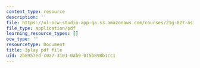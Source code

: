 ```yaml
---
content_type: resource
description: ''
file: https://ol-ocw-studio-app-qa.s3.amazonaws.com/courses/21g-027-asia-in-the-modern-world-images-representations-fall-2016/2b8957edc0a731010ab9015b898b1cc1_klubJGAZDOI.pdf
file_type: application/pdf
learning_resource_types: []
ocw_type: ''
resourcetype: Document
title: 3play pdf file
uid: 2b8957ed-c0a7-3101-0ab9-015b898b1cc1
---
```


